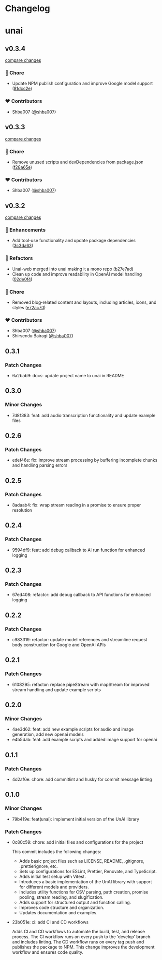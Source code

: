 # Changelog

# unai

## v0.3.4

[compare changes](https://github.com/shba007/unai/compare/v0.3.3...v0.3.4)

### 🏡 Chore

- Update NPM publish configuration and improve Google model support ([81dcc2e](https://github.com/shba007/unai/commit/81dcc2e))

### ❤️ Contributors

- Shba007 ([@shba007](https://github.com/shba007))

## v0.3.3

[compare changes](https://github.com/shba007/unai/compare/v0.3.2...v0.3.3)

### 🏡 Chore

- Remove unused scripts and devDependencies from package.json ([f28a65e](https://github.com/shba007/unai/commit/f28a65e))

### ❤️ Contributors

- Shba007 ([@shba007](https://github.com/shba007))

## v0.3.2

[compare changes](https://github.com/shba007/unai/compare/v0.3.1...v0.3.2)

### 🚀 Enhancements

- Add tool-use functionality and update package dependencies ([3c3da63](https://github.com/shba007/unai/commit/3c3da63))

### 💅 Refactors

- Unai-web merged into unai making it a mono repo ([b27e7ad](https://github.com/shba007/unai/commit/b27e7ad))
- Clean up code and improve readability in OpenAI model handling ([02de0f4](https://github.com/shba007/unai/commit/02de0f4))

### 🏡 Chore

- Removed blog-related content and layouts, including articles, icons, and styles ([e72ac70](https://github.com/shba007/unai/commit/e72ac70))

### ❤️ Contributors

- Shba007 ([@shba007](https://github.com/shba007))
- Shirsendu Bairagi ([@shba007](https://github.com/shba007))

## 0.3.1

### Patch Changes

- 6a2bab9: docs: update project name to unai in README

## 0.3.0

### Minor Changes

- 7d8f383: feat: add audio transcription functionality and update example files

## 0.2.6

### Patch Changes

- edef46e: fix: improve stream processing by buffering incomplete chunks and handling parsing errors

## 0.2.5

### Patch Changes

- 8adaab4: fix: wrap stream reading in a promise to ensure proper resolution

## 0.2.4

### Patch Changes

- 9594df9: feat: add debug callback to AI run function for enhanced logging

## 0.2.3

### Patch Changes

- 67ed408: refactor: add debug callback to API functions for enhanced logging

## 0.2.2

### Patch Changes

- c983319: refactor: update model references and streamline request body construction for Google and OpenAI APIs

## 0.2.1

### Patch Changes

- 6108295: refactor: replace pipeStream with mapStream for improved stream handling and update example scripts

## 0.2.0

### Minor Changes

- 4ae3d62: feat: add new example scripts for audio and image generation, add new openai models
- e4b5dab: feat: add example scripts and added image support for openai

## 0.1.1

### Patch Changes

- 4d2af6e: chore: add commitlint and husky for commit message linting

## 0.1.0

### Minor Changes

- 79b419e: feat(unai): implement initial version of the UnAI library

### Patch Changes

- 0c80c59: chore: add initial files and configurations for the project

  This commit includes the following changes:

  - Adds basic project files such as LICENSE, README, .gitignore, .prettierignore, etc.
  - Sets up configurations for ESLint, Prettier, Renovate, and TypeScript.
  - Adds initial test setup with Vitest.
  - Introduces a basic implementation of the UnAI library with support for different models and providers.
  - Includes utility functions for CSV parsing, path creation, promise pooling, stream reading, and slugification.
  - Adds support for structured output and function calling.
  - Improves code structure and organization.
  - Updates documentation and examples.

- 23b051e: ci: add CI and CD workflows

  Adds CI and CD workflows to automate the build, test, and release process. The CI workflow runs on every push to the 'develop' branch and includes linting. The CD workflow runs on every tag push and publishes the package to NPM. This change improves the development workflow and ensures code quality.
